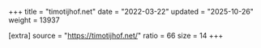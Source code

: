 +++
title = "timotijhof.net"
date = "2022-03-22"
updated = "2025-10-26"
weight = 13937

[extra]
source = "https://timotijhof.net/"
ratio = 66
size = 14
+++

